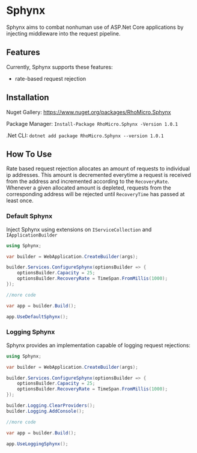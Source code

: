 # Sphynx #

Sphynx aims to combat nonhuman use of ASP.Net Core applications by injecting middleware into the request pipeline.

## Features ##

Currently, Sphynx supports these features:
* rate-based request rejection

## Installation ##

Nuget Gallery: https://www.nuget.org/packages/RhoMicro.Sphynx

Package Manager: `Install-Package RhoMicro.Sphynx -Version 1.0.1`

.Net CLI: `dotnet add package RhoMicro.Sphynx --version 1.0.1`

## How To Use ##

Rate based request rejection allocates an amount of requests to individual ip addresses. This amount is decremented everytime a request is received from the address and incremented according to the `RecoveryRate`. Whenever a given allocated amount is depleted, requests from the corresponding address will be rejected until `RecoveryTime` has passed at least once. 

### Default Sphynx ###

Inject Sphynx using extensions on `IServiceCollection` and `IApplicationBuilder`
```cs
using Sphynx;

var builder = WebApplication.CreateBuilder(args);

builder.Services.ConfigureSphynx(optionsBuilder => {
	optionsBuilder.Capacity = 25;
	optionsBuilder.RecoveryRate = TimeSpan.FromMillis(1000);
});

//more code

var app = builder.Build();

app.UseDefaultSphynx();
```

### Logging Sphynx ###

Sphynx provides an implementation capable of logging request rejections:
```cs
using Sphynx;

var builder = WebApplication.CreateBuilder(args);

builder.Services.ConfigureSphynx(optionsBuilder => {
	optionsBuilder.Capacity = 25;
	optionsBuilder.RecoveryRate = TimeSpan.FromMillis(1000);
});

builder.Logging.ClearProviders();
builder.Logging.AddConsole();

//more code

var app = builder.Build();

app.UseLoggingSphynx();
```
